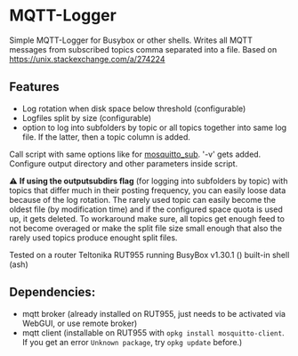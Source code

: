 # MQTT-Logger
Simple MQTT-Logger for Busybox or other shells. Writes all MQTT messages from subscribed topics comma separated into a file. 
Based on https://unix.stackexchange.com/a/274224

## Features
- Log rotation when disk space below threshold (configurable)
- Logfiles split by size (configurable)
- option to log into subfolders by topic or all topics together into same log file. If the latter, then a topic column is added.

Call script with same options like for [mosquitto_sub](https://mosquitto.org/man/mosquitto_sub-1.html). '-v' gets added. Configure output directory and other parameters inside script.

:warning: **If using the outputsubdirs flag** (for logging into subfolders by topic) with topics that differ much in their posting frequency, you can easily loose data because of the log rotation. The rarely used topic can easily become the oldest file (by modification time) and if the configured space quota is used up, it gets deleted. To workaround make sure, all topics get enough feed to not become overaged or make the split file size small enough that also the rarely used topics produce enought split files.

Tested on a router Teltonika RUT955 running BusyBox v1.30.1 () built-in shell (ash)

## Dependencies:
- mqtt broker (already installed on RUT955, just needs to be activated via WebGUI, or use remote broker)
- mqtt client (installable on RUT955 with ``opkg install mosquitto-client``. If you get an error ``Unknown package``, try ``opkg update`` before.)

